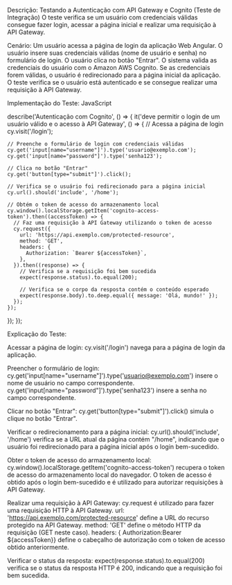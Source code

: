 Descrição: Testando a Autenticação com API Gateway e Cognito (Teste de Integração)
O teste verifica se um usuário com credenciais válidas consegue fazer login, acessar a página inicial e realizar uma requisição à API Gateway.

Cenário: Um usuário acessa a página de login da aplicação Web Angular.
O usuário insere suas credenciais válidas (nome de usuário e senha) no formulário de login.
O usuário clica no botão "Entrar".
O sistema valida as credenciais do usuário com o Amazon AWS Cognito.
Se as credenciais forem válidas, o usuário é redirecionado para a página inicial da aplicação.
O teste verifica se o usuário está autenticado e se consegue realizar uma requisição à API Gateway.

Implementação do Teste: JavaScript

describe('Autenticação com Cognito', () => {
  it('deve permitir o login de um usuário válido e o acesso à API Gateway', () => {
    // Acessa a página de login
    cy.visit('/login');

    // Preenche o formulário de login com credenciais válidas
    cy.get('input[name="username"]').type('usuario@exemplo.com');
    cy.get('input[name="password"]').type('senha123');

    // Clica no botão "Entrar"
    cy.get('button[type="submit"]').click();

    // Verifica se o usuário foi redirecionado para a página inicial
    cy.url().should('include', '/home');

    // Obtém o token de acesso do armazenamento local
    cy.window().localStorage.getItem('cognito-access-token').then((accessToken) => {
      // Faz uma requisição à API Gateway utilizando o token de acesso
      cy.request({
        url: 'https://api.exemplo.com/protected-resource',
        method: 'GET',
        headers: {
          Authorization: `Bearer ${accessToken}`,
        },
      }).then((response) => {
        // Verifica se a requisição foi bem sucedida
        expect(response.status).to.equal(200);

        // Verifica se o corpo da resposta contém o conteúdo esperado
        expect(response.body).to.deep.equal({ message: 'Olá, mundo!' });
      });
    });
  });
});

Explicação do Teste:

Acessar a página de login:
cy.visit('/login') navega para a página de login da aplicação.

Preencher o formulário de login:
cy.get('input[name="username"]').type('usuario@exemplo.com') insere o nome de usuário no campo correspondente.
cy.get('input[name="password"]').type('senha123') insere a senha no campo correspondente.

Clicar no botão "Entrar":
cy.get('button[type="submit"]').click() simula o clique no botão "Entrar".

Verificar o redirecionamento para a página inicial:
cy.url().should('include', '/home') verifica se a URL atual da página contém "/home", indicando que o usuário foi redirecionado para a página inicial após o login bem-sucedido.

Obter o token de acesso do armazenamento local:
cy.window().localStorage.getItem('cognito-access-token') recupera o token de acesso do armazenamento local do navegador. O token de acesso é obtido após o login bem-sucedido e é utilizado para autorizar requisições à API Gateway.

Realizar uma requisição à API Gateway:
cy.request é utilizado para fazer uma requisição HTTP à API Gateway.
url: 'https://api.exemplo.com/protected-resource' define a URL do recurso protegido na API Gateway.
method: 'GET' define o método HTTP da requisição (GET neste caso).
headers: { Authorization:Bearer ${accessToken}} define o cabeçalho de autorização com o token de acesso obtido anteriormente.

Verificar o status da resposta:
expect(response.status).to.equal(200) verifica se o status da resposta HTTP é 200, indicando que a requisição foi bem sucedida.
